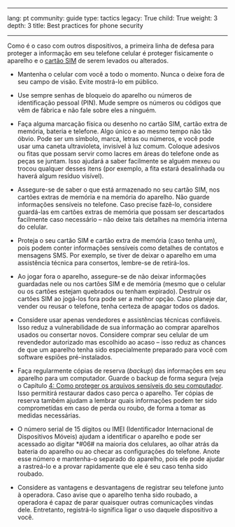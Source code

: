 

---

lang: pt
community: guide
type: tactics
legacy: True
child: True
weight: 3
depth: 3
title: Best practices for phone security 

---

Como é o caso com outros dispositivos, a primeira linha de defesa para proteger a informação em seu telefone celular é proteger fisicamente o aparelho e o [cartão SIM](/pt/glossary#SIM_card) de serem levados ou alterados.

  * Mantenha o celular com você a todo o momento. Nunca o deixe fora de seu campo de visão. Evite mostrá-lo em público.

  * Use sempre senhas de bloqueio do aparelho ou números de identificação pessoal (PIN). Mude sempre os números ou códigos que vêm de fábrica e não fale sobre eles a ninguém.
  
  * Faça alguma marcação física ou desenho no cartão SIM, cartão extra de memória, bateria e telefone. Algo único e ao mesmo tempo não tão óbvio. Pode ser um símbolo, marca, letras ou números, e você pode usar uma caneta ultravioleta, invisível à luz comum. Coloque adesivos ou fitas que possam servir como lacres em áreas do telefone onde as peças se juntam. Isso ajudará a saber facilmente se alguém mexeu ou trocou qualquer desses itens (por exemplo, a fita estará desalinhada ou haverá algum resíduo visível).

  * Assegure-se de saber o que está armazenado no seu cartão SIM, nos cartões extras de memória e na memória do aparelho. Não guarde informações sensíveis no telefone. Caso precise fazê-lo, considere guardá-las em cartões extras de memória que possam ser descartados facilmente caso necessário – não deixe tais detalhes na memória interna do celular.

  * Proteja o seu cartão SIM e cartão extra de memória (caso tenha um), pois podem conter informações sensíveis como detalhes de contatos e mensagens SMS. Por exemplo, se tiver de deixar o aparelho em uma assistência técnica para consertos, lembre-se de retirá-los.

  * Ao jogar fora o aparelho, assegure-se de não deixar informações guardadas nele ou nos cartões SIM e de memória (mesmo que o celular ou os cartões estejam quebrados ou tenham expirado). Destruir os cartões SIM ao jogá-los fora pode ser a melhor opção. Caso planeje dar, vender ou reusar o telefone, tenha certeza de apagar todos os dados.

  * Considere usar apenas vendedores e assistências técnicas confiáveis. Isso reduz a vulnerabilidade de sua informação ao comprar aparelhos usados ou consertar novos. Considere comprar seu celular de um revendedor autorizado mas escolhido ao acaso – isso reduz as chances de que um aparelho tenha sido especialmente preparado para você com software espiões pré-instalados.

  * Faça regularmente cópias de reserva (*backup*) das informações em seu aparelho para um computador. Guarde o backup de forma segura (veja o Capítulo [4: Como proteger os arquivos sensíveis do seu computador](/pt/chapter-4). Isso permitirá restaurar dados caso perca o aparelho. Ter cópias de reserva também ajudam a lembrar quais informações podem ter sido comprometidas em caso de perda ou roubo, de forma a tomar as medidas necessárias.

  * O número serial de 15 dígitos ou IMEI (Identificador Internacional de Dispositivos Móveis) ajudam a identificar o aparelho e pode ser acessado ao digitar *#06# na maioria dos celulares, ao olhar atrás da bateria do aparelho ou ao checar as configurações do telefone. Anote esse número e mantenha-o separado do aparelho, pois ele pode ajudar a rastreá-lo e a provar rapidamente que ele é seu caso tenha sido roubado.

  * Considere as vantagens e desvantagens de registrar seu telefone junto à operadora. Caso avise que o aparelho tenha sido roubado, a operadora é capaz de parar quaisquer outras comunicações vindas dele. Entretanto, registrá-lo significa ligar o uso daquele dispositivo a você.

